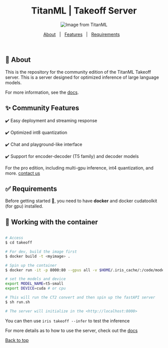 <h1 align="center">TitanML | Takeoff Server</h1>




<p align="center">
  <img src="https://github.com/titanml/takeoff/assets/6034059/044f1a7e-7deb-46d9-9618-c8327124d397" alt="Image from TitanML">
</p>

<p align="center">
  <a href="#dart-about">About</a> &#xa0; | &#xa0; 
  <a href="#sparkles-community-features">Features</a> &#xa0; | &#xa0;
  <a href="#white_check_mark-requirements">Requirements</a> &#xa0; &#xa0;
</p>

<br>

## :dart: About ##

This is the repository for the community edition of the TitanML Takeoff server. This is a server designed for optimized inference of large language models. 

For more information, see the [docs](https://docs.titanml.co/docs/titan-takeoff/getting-started).

## :sparkles: Community Features ##

:heavy_check_mark: Easy deployment and streaming response

:heavy_check_mark: Optimized int8 quantization

:heavy_check_mark: Chat and playground-like interface

:heavy_check_mark: Support for encoder-decoder (T5 family) and decoder models

For the pro edition, including multi-gpu inference, int4 quantization, and more. [contact us](mailto:hello@titanml.co)

## :white_check_mark: Requirements ##

Before getting started :checkered_flag:, you need to have __docker__ and docker cudatoolkit (for gpu) installed. 

## :checkered_flag: Working with the container ##

```bash

# Access
$ cd takeoff

# For dev, build the image first 
$ docker build -t <myimage> . 

# Spin up the container
$ docker run -it -p 8000:80 --gpus all -v $HOME/.iris_cache/:/code/models/ -v  --entrypoint /bin/bash myimage:latest

# set the models and device
export MODEL_NAME=t5-small
export DEVICE=cuda # or cpu

# This will run the CT2 convert and then spin up the fastAPI server
$ sh run.sh 

# The server will initialize in the <http://localhost:8000>
```

You can then use `iris takeoff --infer` to test the inference 

For more details as to how to use the server, check out the [docs](https://docs.titanml.co)

<a href="#top">Back to top</a>
